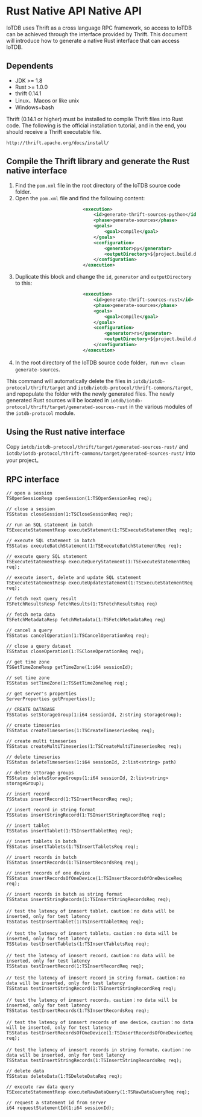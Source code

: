 <!--

    Licensed to the Apache Software Foundation (ASF) under one
    or more contributor license agreements.  See the NOTICE file
    distributed with this work for additional information
    regarding copyright ownership.  The ASF licenses this file
    to you under the Apache License, Version 2.0 (the
    "License"); you may not use this file except in compliance
    with the License.  You may obtain a copy of the License at
    
        http://www.apache.org/licenses/LICENSE-2.0
    
    Unless required by applicable law or agreed to in writing,
    software distributed under the License is distributed on an
    "AS IS" BASIS, WITHOUT WARRANTIES OR CONDITIONS OF ANY
    KIND, either express or implied.  See the License for the
    specific language governing permissions and limitations
    under the License.

-->

# Rust Native API Native API

IoTDB uses Thrift as a cross language RPC framework, so access to IoTDB can be achieved through the interface provided by Thrift. 
This document will introduce how to generate a native Rust interface that can access IoTDB.

## Dependents

 * JDK >= 1.8
 * Rust >= 1.0.0
 * thrift 0.14.1
 * Linux、Macos or like unix
 * Windows+bash

Thrift (0.14.1 or higher) must be installed to compile Thrift files into Rust code. The following is the official installation tutorial, and in the end, you should receive a Thrift executable file.

```
http://thrift.apache.org/docs/install/
```

## Compile the Thrift library and generate the Rust native interface

1. Find the `pom.xml` file in the root directory of the IoTDB source code folder.
2. Open the `pom.xml` file and find the following content:
   ```xml
                            <execution>
                                <id>generate-thrift-sources-python</id>
                                <phase>generate-sources</phase>
                                <goals>
                                    <goal>compile</goal>
                                </goals>
                                <configuration>
                                    <generator>py</generator>
                                    <outputDirectory>${project.build.directory}/generated-sources-python/</outputDirectory>
                                </configuration>
                            </execution>
   ```
3. Duplicate this block and change the `id`, `generator` and `outputDirectory` to this:
   ```xml
                            <execution>
                                <id>generate-thrift-sources-rust</id>
                                <phase>generate-sources</phase>
                                <goals>
                                    <goal>compile</goal>
                                </goals>
                                <configuration>
                                    <generator>rs</generator>
                                    <outputDirectory>${project.build.directory}/generated-sources-rust/</outputDirectory>
                                </configuration>
                            </execution>
   ```
4. In the root directory of the IoTDB source code folder，run `mvn clean generate-sources`.

This command will automatically delete the files in `iotdb/iotdb-protocol/thrift/target` and `iotdb/iotdb-protocol/thrift-commons/target`, and repopulate the folder with the newly generated files.
The newly generated Rust sources will be located in `iotdb/iotdb-protocol/thrift/target/generated-sources-rust` in the various modules of the `iotdb-protocol` module.

## Using the Rust native interface

Copy `iotdb/iotdb-protocol/thrift/target/generated-sources-rust/` and `iotdb/iotdb-protocol/thrift-commons/target/generated-sources-rust/` into your project。

## RPC interface

```
// open a session
TSOpenSessionResp openSession(1:TSOpenSessionReq req);

// close a session
TSStatus closeSession(1:TSCloseSessionReq req);

// run an SQL statement in batch
TSExecuteStatementResp executeStatement(1:TSExecuteStatementReq req);

// execute SQL statement in batch
TSStatus executeBatchStatement(1:TSExecuteBatchStatementReq req);

// execute query SQL statement
TSExecuteStatementResp executeQueryStatement(1:TSExecuteStatementReq req);

// execute insert, delete and update SQL statement 
TSExecuteStatementResp executeUpdateStatement(1:TSExecuteStatementReq req);

// fetch next query result
TSFetchResultsResp fetchResults(1:TSFetchResultsReq req)

// fetch meta data
TSFetchMetadataResp fetchMetadata(1:TSFetchMetadataReq req)

// cancel a query 
TSStatus cancelOperation(1:TSCancelOperationReq req);

// close a query dataset
TSStatus closeOperation(1:TSCloseOperationReq req);

// get time zone
TSGetTimeZoneResp getTimeZone(1:i64 sessionId);

// set time zone
TSStatus setTimeZone(1:TSSetTimeZoneReq req);

// get server's properties
ServerProperties getProperties();

// CREATE DATABASE
TSStatus setStorageGroup(1:i64 sessionId, 2:string storageGroup);

// create timeseries
TSStatus createTimeseries(1:TSCreateTimeseriesReq req);

// create multi timeseries
TSStatus createMultiTimeseries(1:TSCreateMultiTimeseriesReq req);

// delete timeseries
TSStatus deleteTimeseries(1:i64 sessionId, 2:list<string> path)

// delete sttorage groups
TSStatus deleteStorageGroups(1:i64 sessionId, 2:list<string> storageGroup);

// insert record
TSStatus insertRecord(1:TSInsertRecordReq req);

// insert record in string format
TSStatus insertStringRecord(1:TSInsertStringRecordReq req);

// insert tablet
TSStatus insertTablet(1:TSInsertTabletReq req);

// insert tablets in batch
TSStatus insertTablets(1:TSInsertTabletsReq req);

// insert records in batch
TSStatus insertRecords(1:TSInsertRecordsReq req);

// insert records of one device
TSStatus insertRecordsOfOneDevice(1:TSInsertRecordsOfOneDeviceReq req);

// insert records in batch as string format
TSStatus insertStringRecords(1:TSInsertStringRecordsReq req);

// test the latency of innsert tablet，caution：no data will be inserted, only for test latency
TSStatus testInsertTablet(1:TSInsertTabletReq req);

// test the latency of innsert tablets，caution：no data will be inserted, only for test latency
TSStatus testInsertTablets(1:TSInsertTabletsReq req);

// test the latency of innsert record，caution：no data will be inserted, only for test latency
TSStatus testInsertRecord(1:TSInsertRecordReq req);

// test the latency of innsert record in string format，caution：no data will be inserted, only for test latency
TSStatus testInsertStringRecord(1:TSInsertStringRecordReq req);

// test the latency of innsert records，caution：no data will be inserted, only for test latency
TSStatus testInsertRecords(1:TSInsertRecordsReq req);

// test the latency of innsert records of one device，caution：no data will be inserted, only for test latency
TSStatus testInsertRecordsOfOneDevice(1:TSInsertRecordsOfOneDeviceReq req);

// test the latency of innsert records in string formate，caution：no data will be inserted, only for test latency
TSStatus testInsertStringRecords(1:TSInsertStringRecordsReq req);

// delete data
TSStatus deleteData(1:TSDeleteDataReq req);

// execute raw data query
TSExecuteStatementResp executeRawDataQuery(1:TSRawDataQueryReq req);

// request a statement id from server
i64 requestStatementId(1:i64 sessionId);
```
